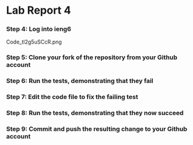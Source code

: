 #  **Lab Report 4**

### Step 4: Log into ieng6

Code_tl2g5uSCcR.png


### Step 5: Clone your fork of the repository from your Github account




### Step 6: Run the tests, demonstrating that they fail




### Step 7: Edit the code file to fix the failing test



### Step 8: Run the tests, demonstrating that they now succeed



### Step 9: Commit and push the resulting change to your Github account




